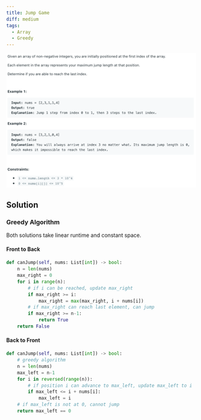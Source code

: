 ```yaml
---
title: Jump Game
diff: medium
tags:
  - Array
  - Greedy
---
```


<img class="medium-zoom" src="/algo/jump-game.png" alt="https://leetcode.com/problems/jump-game">

## Solution

### Greedy Algorithm

Both solutions take linear runtime and constant space.

#### Front to Back

```py
def canJump(self, nums: List[int]) -> bool:
    n = len(nums)
    max_right = 0
    for i in range(n):
        # if i can be reached, update max_right
        if max_right >= i:
            max_right = max(max_right, i + nums[i])
        # if max_right can reach last element, can jump
        if max_right >= n-1:
            return True
    return False
```

#### Back to Front

```py
def canJump(self, nums: List[int]) -> bool:
    # greedy algorithm
    n = len(nums)
    max_left = n-1
    for i in reversed(range(n)):
        # if position i can advance to max_left, update max_left to i
        if max_left <= i + nums[i]:
            max_left = i
    # if max_left is not at 0, cannot jump
    return max_left == 0
```
